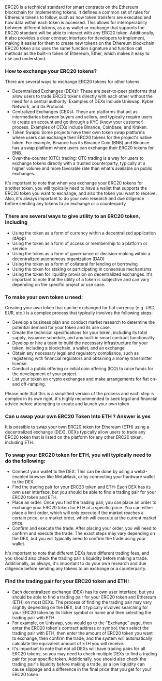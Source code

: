 ERC20 is a technical standard for smart contracts on the Ethereum blockchain for implementing tokens. It defines a common set of rules for Ethereum tokens to follow, such as how token transfers are executed and how data within each token is accessed. This allows for interoperability between different tokens, as any wallet or exchange that supports the ERC20 standard will be able to interact with any ERC20 token. Additionally, it also provides a clear contract interface for developers to implement, making it easier for them to create new tokens on the Ethereum blockchain. ERC20 token also uses the same function signature and function call methods as the built-in token of Ethereum, Ether, which makes it easy to use and understand.

### How to exchange your ERC20 tokens?
There are several ways to exchange ERC20 tokens for other tokens:
* Decentralized Exchanges (DEXs): These are peer-to-peer platforms that allow users to trade ERC20 tokens directly with each other without the need for a central authority. Examples of DEXs include Uniswap, Kyber Network, and 0x Protocol.
* Centralized Exchanges (CEXs): These are platforms that act as intermediaries between buyers and sellers, and typically require users to create an account and go through a KYC (know your customer) process. Examples of CEXs include Binance, Coinbase, and Kraken.
* Token Swaps: Some projects have their own token swap platforms where users can exchange their ERC20 tokens for the project's native token. For example, Binance has its Binance Coin (BNB) and Binance has a swap platform where users can exchange their ERC20 tokens for BNB.
* Over-the-counter (OTC) trading: OTC trading is a way for users to exchange tokens directly with a trusted counterparty, typically at a higher volume and more favorable rate than what's available on public exchanges.

It's important to note that when you exchange your ERC20 tokens for another token, you will typically need to have a wallet that supports the ERC20 token you want to exchange, and also the token you want to receive. Also, it's always important to do your own research and due diligence before sending any tokens to an exchange or a counterparty


### There are several ways to give utility to an ERC20 token, including
* Using the token as a form of currency within a decentralized application (dApp)
* Using the token as a form of access or membership to a platform or service
* Using the token as a form of governance or decision-making within a decentralized autonomous organization (DAO)
* Using the token as a form of collateral for lending or borrowing
* Using the token for staking or participating in consensus mechanisms
* Using the token for liquidity provision on decentralized exchanges.
It's important to note that the utility of a token is subjective and can vary depending on the specific project or use case.

### To make your own token u need: 
Creating your own token that can be exchanged for fiat currency (e.g. USD, EUR, etc.) is a complex process that typically involves the following steps:

* Develop a business plan and conduct market research to determine the potential demand for your token and its use case.
* Create the technical specifications for your token, including its total supply, issuance schedule, and any built-in smart contract functionality.
* Develop or hire a team to build the necessary infrastructure for your token, including a blockchain, a wallet, and an exchange
* Obtain any necessary legal and regulatory compliance, such as registering with financial regulators and obtaining a money transmitter license.
* Conduct a public offering or initial coin offering (ICO) to raise funds for the development of your project.
* List your token on crypto exchanges and make arrangements for fiat on- and off-ramping.

Please note that this is a simplified version of the process and each step is complex in its own right, it's highly recommended to seek legal and financial advice before attempting to create and launch your own token.


### Can u swap your own ERC20 Token Into ETH ? Answer is yes
It is possible to swap your own ERC20 token for Ethereum (ETH) using a decentralized exchange (DEX). DEXs typically allow users to trade any ERC20 token that is listed on the platform for any other ERC20 token, including ETH.

### To swap your ERC20 token for ETH, you will typically need to do the following:
* Connect your wallet to the DEX: This can be done by using a web3-enabled browser like MetaMask, or by connecting your hardware wallet to the DEX.
* Find the trading pair for your ERC20 token and ETH: Each DEX has its own user interface, but you should be able to find a trading pair for your ERC20 token and ETH.
* Place an order: Once you find the trading pair, you can place an order to exchange your ERC20 token for ETH at a specific price. You can either place a limit order, which will only execute if the market reaches a certain price, or a market order, which will execute at the current market price.
* Confirm and execute the trade: After placing your order, you will need to confirm and execute the trade. The exact steps may vary depending on the DEX, but you will typically need to confirm the trade using your wallet.

It's important to note that different DEXs have different trading fees, and you should also check the trading pair's liquidity before making a trade. Additionally, as always, it's important to do your own research and due diligence before sending any tokens to an exchange or a counterparty.




### Find the trading pair for your ERC20 token and ETH:
* Each decentralized exchange (DEX) has its own user interface, but you should be able to find a trading pair for your ERC20 token and Ethereum (ETH) on most DEXs. The process of finding the trading pair may vary slightly depending on the DEX, but it typically involves searching for your ERC20 token by its ticker symbol or name and then selecting the trading pair with ETH.
* For example, on Uniswap, you would go to the "Exchange" page, then enter the ERC20 token's contract address or symbol, then select the trading pair with ETH, then enter the amount of ERC20 token you want to exchange, then confirm the trade, and the system will automatically calculate the equivalent amount of ETH you will receive.
* It's important to note that not all DEXs will have trading pairs for all ERC20 tokens, so you may need to check multiple DEXs to find a trading pair for your specific token. Additionally, you should also check the trading pair's liquidity before making a trade, as a low liquidity can cause slippage and a difference in the final price that you get for your ERC20 token.

